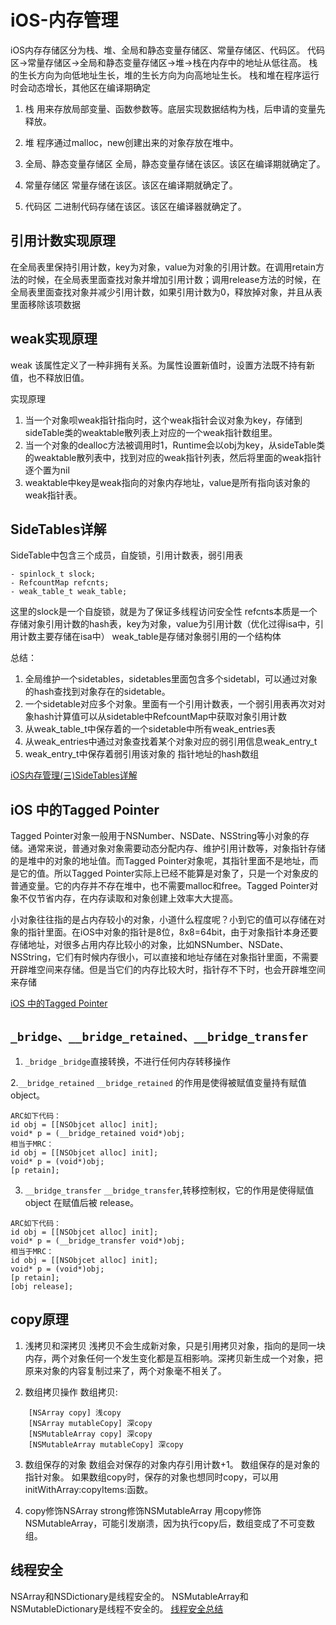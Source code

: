 # iOS-内存管理

iOS内存存储区分为栈、堆、全局和静态变量存储区、常量存储区、代码区。 代码区->常量存储区->全局和静态变量存储区->堆->栈在内存中的地址从低往高。 栈的生长方向为向低地址生长，堆的生长方向为向高地址生长。 栈和堆在程序运行时会动态增长，其他区在编译期确定

1. 栈 
用来存放局部变量、函数参数等。底层实现数据结构为栈，后申请的变量先释放。

2. 堆
程序通过malloc，new创建出来的对象存放在堆中。

3. 全局、静态变量存储区
全局，静态变量存储在该区。该区在编译期就确定了。

4. 常量存储区
常量存储在该区。该区在编译期就确定了。

5. 代码区
二进制代码存储在该区。该区在编译器就确定了。


## 引用计数实现原理

在全局表里保持引用计数，key为对象，value为对象的引用计数。在调用retain方法的时候，在全局表里面查找对象并增加引用计数；调用release方法的时候，在全局表里面查找对象并减少引用计数，如果引用计数为0，释放掉对象，并且从表里面移除该项数据


## weak实现原理

weak 该属性定义了一种非拥有关系。为属性设置新值时，设置方法既不持有新值，也不释放旧值。

实现原理
1. 当一个对象呗weak指针指向时，这个weak指针会议对象为key，存储到sideTable类的weaktable散列表上对应的一个weak指针数组里。
2. 当一个对象的dealloc方法被调用时1，Runtime会以obj为key，从sideTable类的weaktable散列表中，找到对应的weak指针列表，然后将里面的weak指针逐个置为nil
3. weaktable中key是weak指向的对象内存地址，value是所有指向该对象的weak指针表。


## SideTables详解

SideTable中包含三个成员，自旋锁，引用计数表，弱引用表
```
- spinlock_t slock;
- RefcountMap refcnts;
- weak_table_t weak_table;
```

这里的slock是一个自旋锁，就是为了保证多线程访问安全性
refcnts本质是一个存储对象引用计数的hash表，key为对象，value为引用计数（优化过得isa中，引用计数主要存储在isa中）
weak_table是存储对象弱引用的一个结构体

总结：
1. 全局维护一个sidetables，sidetables里面包含多个sidetabl，可以通过对象的hash查找到对象存在的sidetable。
2. 一个sidetable对应多个对象。里面有一个引用计数表，一个弱引用表再次对对象hash计算值可以从sidetable中RefcountMap中获取对象引用计数
3. 从weak_table_t中保存着的一个sidetable中所有weak_entries表
4. 从weak_entries中通过对象查找着某个对象对应的弱引用信息weak_entry_t
5. weak_entry_t中保存着弱引用该对象的 指针地址的hash数组

[iOS内存管理(三)SideTables详解](https://www.jianshu.com/p/84f637b9797d)


## iOS 中的Tagged Pointer

Tagged Pointer对象一般用于NSNumber、NSDate、NSString等小对象的存储。通常来说，普通对象对象需要动态分配内存、维护引用计数等，对象指针存储的是堆中的对象的地址值。而Tagged Pointer对象呢，其指针里面不是地址，而是它的值。所以Tagged Pointer实际上已经不能算是对象了，只是一个对象皮的普通变量。它的内存并不存在堆中，也不需要malloc和free。Tagged Pointer对象不仅节省内存，在内存读取和对象创建上效率大大提高。

小对象往往指的是占内存较小的对象，小道什么程度呢？小到它的值可以存储在对象的指针里面。在iOS中对象的指针是8位，8x8=64bit，由于对象指针本身还要存储地址，对很多占用内存比较小的对象，比如NSNumber、NSDate、NSString，它们有时候内存很小，可以直接和地址存储在对象指针里面，不需要开辟堆空间来存储。但是当它们的内存比较大时，指针存不下时，也会开辟堆空间来存储

[iOS 中的Tagged Pointer](https://www.jianshu.com/p/df25116d474a)


## `_bridge、__bridge_retained、__bridge_transfer`

1. `_bridge`
`_bridge`直接转换，不进行任何内存转移操作

2.`__bridge_retained`
`__bridge_retained` 的作用是使得被赋值变量持有赋值 object。
```
ARC如下代码：
id obj = [[NSObjcet alloc] init];
void* p = (__bridge_retained void*)obj;
相当于MRC：
id obj = [[NSObjcet alloc] init];
void* p = (void*)obj;
[p retain];
```

3. `__bridge_transfer`
`__bridge_transfer`,转移控制权，它的作用是使得赋值 object 在赋值后被 release。
```
ARC如下代码：
id obj = [[NSObjcet alloc] init];
void* p = (__bridge_transfer void*)obj;
相当于MRC：
id obj = [[NSObjcet alloc] init];
void* p = (void*)obj;
[p retain];
[obj release];
```

## copy原理

1. 浅拷贝和深拷贝
浅拷贝不会生成新对象，只是引用拷贝对象，指向的是同一块内存，两个对象任何一个发生变化都是互相影响。深拷贝新生成一个对象，把原来对象的内容复制过来了，两个对象毫不相关了。

2. 数组拷贝操作
数组拷贝:
```
    [NSArray copy] 浅copy
    [NSArray mutableCopy] 深copy
    [NSMutableArray copy] 深copy
    [NSMutableArray mutableCopy] 深copy
```

3. 数组保存的对象
数组会对保存的对象内存引用计数+1。
数组保存的是对象的指针对象。
如果数组copy时，保存的对象也想同时copy，可以用initWithArray:copyItems:函数。

4. copy修饰NSArray strong修饰NSMutableArray
用copy修饰NSMutableArray，可能引发崩溃，因为执行copy后，数组变成了不可变数组。


## 线程安全

NSArray和NSDictionary是线程安全的。 NSMutableArray和NSMutableDictionary是线程不安全的。
[线程安全总结](https://blog.csdn.net/iosswift/article/details/44597759)
